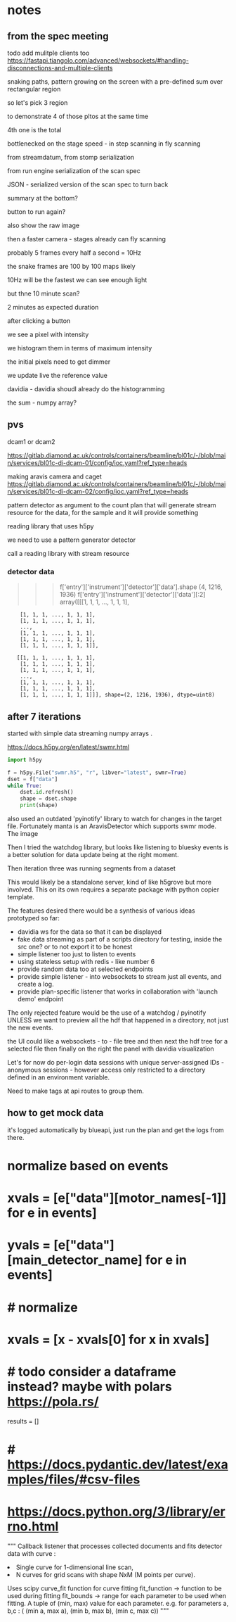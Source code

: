 # notes

## from the spec meeting

todo add mulitple clients too
<https://fastapi.tiangolo.com/advanced/websockets/#handling-disconnections-and-multiple-clients>

snaking paths, pattern growing on the screen
with a pre-defined sum over rectangular region

so let's pick 3 region

to demonstrate 4 of those pltos at the same time

4th one is the total

bottlenecked on the stage speed - in step scanning
in fly scanning

from streamdatum, from stomp serialization

from run engine serialization of the scan spec

JSON - serialized version of the scan spec
to turn back

summary at the bottom?

button to run again?

also show the raw image

then a faster camera - stages already can fly scanning

probably 5 frames every half a second = 10Hz

the snake frames are 100 by 100 maps likely

10Hz will be the fastest we can see enough light

but thne 10 minute scan?

2 minutes as expected duration

after clicking a button

we see a pixel with intensity

we histogram them in terms of maximum intensity

the initial pixels need to get dimmer

we update live the reference value

davidia - davidia shoudl already do the histogramming

the sum - numpy array?

## pvs

dcam1 or dcam2

<https://gitlab.diamond.ac.uk/controls/containers/beamline/bl01c/-/blob/main/services/bl01c-di-dcam-01/config/ioc.yaml?ref_type=heads>

making aravis camera
and caget
<https://gitlab.diamond.ac.uk/controls/containers/beamline/bl01c/-/blob/main/services/bl01c-di-dcam-02/config/ioc.yaml?ref_type=heads>

pattern detector as argument to the count plan
that will generate stream resource for the data, for the sample
and it will provide something

reading library that uses h5py

we need to use a pattern generator detector

call a reading library with stream resource

### detector data

> > > f['entry']['instrument']['detector']['data'].shape
> > > (4, 1216, 1936)
> > > f['entry']['instrument']['detector']['data'][:2]
> > > array([[[1, 1, 1, ..., 1, 1, 1],

        [1, 1, 1, ..., 1, 1, 1],
        [1, 1, 1, ..., 1, 1, 1],
        ...,
        [1, 1, 1, ..., 1, 1, 1],
        [1, 1, 1, ..., 1, 1, 1],
        [1, 1, 1, ..., 1, 1, 1]],

       [[1, 1, 1, ..., 1, 1, 1],
        [1, 1, 1, ..., 1, 1, 1],
        [1, 1, 1, ..., 1, 1, 1],
        ...,
        [1, 1, 1, ..., 1, 1, 1],
        [1, 1, 1, ..., 1, 1, 1],
        [1, 1, 1, ..., 1, 1, 1]]], shape=(2, 1216, 1936), dtype=uint8)

> > >


## after 7 iterations

started with simple data streaming numpy arrays .

https://docs.h5py.org/en/latest/swmr.html

```python
import h5py

f = h5py.File("swmr.h5", "r", libver="latest", swmr=True)
dset = f["data"]
while True:
    dset.id.refresh()
    shape = dset.shape
    print(shape)
```


also used an outdated 'pyinotify' library to watch for changes in the target file.
Fortunately manta is an AravisDetector which supports swmr mode.
The image 

Then I tried the watchdog library, but looks like listening to bluesky events is a better solution for data update being at the right moment.

Then iteration three was running segments from a dataset


This would likely be a standalone server, kind of like h5grove but more involved. This on its own requires a separate package with python copier template.

The features desired there would be a synthesis of various ideas prototyped so far:
- davidia ws for the data so that it can be displayed
- fake data streaming as part of a scripts directory for testing, inside the src one? or to not export it to be honest
- simple listener too just to listen to events 
- using stateless setup with redis - like number 6
- provide random data too at selected endpoints
- provide simple listener - into websockets to stream just all events, and create a log. 
- provide plan-specific listener that works in collaboration with 'launch demo' endpoint

The only rejected feature would be the use of a watchdog / pyinotify UNLESS we want to preview all the hdf that happened in a directory, not just the new events. 

the UI could like a websockets - to - file tree and then next the hdf tree for a selected file then finally on the right the panel with davidia visualization

Let's for now do per-login data sessions with unique server-assigned IDs - anonymous sessions - however access only restricted to a directory defined in an environment variable.

Need to make tags at api routes to group them.


## how to get mock data
it's logged automatically by blueapi, just run the plan and get the logs from there.
# normalize based on events
# xvals = [e["data"][motor_names[-1]] for e in events]
# yvals = [e["data"][main_detector_name] for e in events]
# # normalize
# xvals = [x - xvals[0] for x in xvals]

# # todo consider a dataframe instead? maybe with polars https://pola.rs/
results = []
# # https://docs.pydantic.dev/latest/examples/files/#csv-files

# https://docs.python.org/3/library/errno.html

"""
Callback listener that processes collected documents and
fits detector data with curve :
<li>Single curve for 1-dimensional line scan,
<li> N curves for grid scans with shape NxM (M points per curve).

Uses scipy curve_fit function for curve fitting
fit_function -> function to be used during fitting
fit_bounds -> range for each parameter to be used when fitting.
    A tuple of (min, max) value for each parameter.
    e.g. for parameters a, b,c : ( (min a, max a), (min b, max b), (min c, max c))
"""
